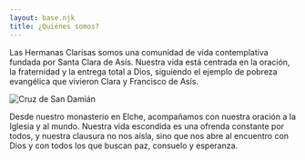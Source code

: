 ```yaml
---
layout: base.njk
title: ¿Quiénes somos?
---
```


<p>
  Las Hermanas Clarisas somos una comunidad de vida contemplativa fundada por Santa Clara de Asís. Nuestra vida está centrada en la oración, la fraternidad y la entrega total a Dios, siguiendo el ejemplo de pobreza evangélica que vivieron Clara y Francisco de Asís.
</p>

<img src="/imagenes/cruz-san-damian.jpg" alt="Cruz de San Damián" />

<p>
  Desde nuestro monasterio en Elche, acompañamos con nuestra oración a la Iglesia y al mundo. Nuestra vida escondida es una ofrenda constante por todos, y nuestra clausura no nos aísla, sino que nos abre al encuentro con Dios y con todos los que buscan paz, consuelo y esperanza.
</p>
